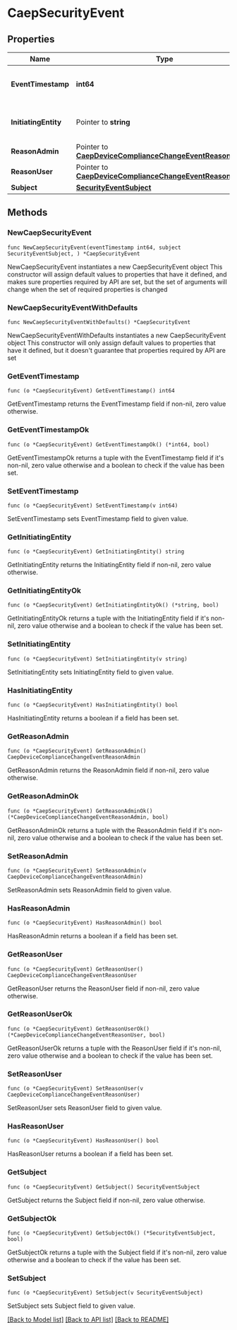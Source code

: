# CaepSecurityEvent

## Properties

Name | Type | Description | Notes
------------ | ------------- | ------------- | -------------
**EventTimestamp** | **int64** | The time of the event (UNIX timestamp) | 
**InitiatingEntity** | Pointer to **string** | The entity that initiated the event | [optional] 
**ReasonAdmin** | Pointer to [**CaepDeviceComplianceChangeEventReasonAdmin**](CaepDeviceComplianceChangeEventReasonAdmin.md) |  | [optional] 
**ReasonUser** | Pointer to [**CaepDeviceComplianceChangeEventReasonUser**](CaepDeviceComplianceChangeEventReasonUser.md) |  | [optional] 
**Subject** | [**SecurityEventSubject**](SecurityEventSubject.md) |  | 

## Methods

### NewCaepSecurityEvent

`func NewCaepSecurityEvent(eventTimestamp int64, subject SecurityEventSubject, ) *CaepSecurityEvent`

NewCaepSecurityEvent instantiates a new CaepSecurityEvent object
This constructor will assign default values to properties that have it defined,
and makes sure properties required by API are set, but the set of arguments
will change when the set of required properties is changed

### NewCaepSecurityEventWithDefaults

`func NewCaepSecurityEventWithDefaults() *CaepSecurityEvent`

NewCaepSecurityEventWithDefaults instantiates a new CaepSecurityEvent object
This constructor will only assign default values to properties that have it defined,
but it doesn't guarantee that properties required by API are set

### GetEventTimestamp

`func (o *CaepSecurityEvent) GetEventTimestamp() int64`

GetEventTimestamp returns the EventTimestamp field if non-nil, zero value otherwise.

### GetEventTimestampOk

`func (o *CaepSecurityEvent) GetEventTimestampOk() (*int64, bool)`

GetEventTimestampOk returns a tuple with the EventTimestamp field if it's non-nil, zero value otherwise
and a boolean to check if the value has been set.

### SetEventTimestamp

`func (o *CaepSecurityEvent) SetEventTimestamp(v int64)`

SetEventTimestamp sets EventTimestamp field to given value.


### GetInitiatingEntity

`func (o *CaepSecurityEvent) GetInitiatingEntity() string`

GetInitiatingEntity returns the InitiatingEntity field if non-nil, zero value otherwise.

### GetInitiatingEntityOk

`func (o *CaepSecurityEvent) GetInitiatingEntityOk() (*string, bool)`

GetInitiatingEntityOk returns a tuple with the InitiatingEntity field if it's non-nil, zero value otherwise
and a boolean to check if the value has been set.

### SetInitiatingEntity

`func (o *CaepSecurityEvent) SetInitiatingEntity(v string)`

SetInitiatingEntity sets InitiatingEntity field to given value.

### HasInitiatingEntity

`func (o *CaepSecurityEvent) HasInitiatingEntity() bool`

HasInitiatingEntity returns a boolean if a field has been set.

### GetReasonAdmin

`func (o *CaepSecurityEvent) GetReasonAdmin() CaepDeviceComplianceChangeEventReasonAdmin`

GetReasonAdmin returns the ReasonAdmin field if non-nil, zero value otherwise.

### GetReasonAdminOk

`func (o *CaepSecurityEvent) GetReasonAdminOk() (*CaepDeviceComplianceChangeEventReasonAdmin, bool)`

GetReasonAdminOk returns a tuple with the ReasonAdmin field if it's non-nil, zero value otherwise
and a boolean to check if the value has been set.

### SetReasonAdmin

`func (o *CaepSecurityEvent) SetReasonAdmin(v CaepDeviceComplianceChangeEventReasonAdmin)`

SetReasonAdmin sets ReasonAdmin field to given value.

### HasReasonAdmin

`func (o *CaepSecurityEvent) HasReasonAdmin() bool`

HasReasonAdmin returns a boolean if a field has been set.

### GetReasonUser

`func (o *CaepSecurityEvent) GetReasonUser() CaepDeviceComplianceChangeEventReasonUser`

GetReasonUser returns the ReasonUser field if non-nil, zero value otherwise.

### GetReasonUserOk

`func (o *CaepSecurityEvent) GetReasonUserOk() (*CaepDeviceComplianceChangeEventReasonUser, bool)`

GetReasonUserOk returns a tuple with the ReasonUser field if it's non-nil, zero value otherwise
and a boolean to check if the value has been set.

### SetReasonUser

`func (o *CaepSecurityEvent) SetReasonUser(v CaepDeviceComplianceChangeEventReasonUser)`

SetReasonUser sets ReasonUser field to given value.

### HasReasonUser

`func (o *CaepSecurityEvent) HasReasonUser() bool`

HasReasonUser returns a boolean if a field has been set.

### GetSubject

`func (o *CaepSecurityEvent) GetSubject() SecurityEventSubject`

GetSubject returns the Subject field if non-nil, zero value otherwise.

### GetSubjectOk

`func (o *CaepSecurityEvent) GetSubjectOk() (*SecurityEventSubject, bool)`

GetSubjectOk returns a tuple with the Subject field if it's non-nil, zero value otherwise
and a boolean to check if the value has been set.

### SetSubject

`func (o *CaepSecurityEvent) SetSubject(v SecurityEventSubject)`

SetSubject sets Subject field to given value.



[[Back to Model list]](../README.md#documentation-for-models) [[Back to API list]](../README.md#documentation-for-api-endpoints) [[Back to README]](../README.md)


